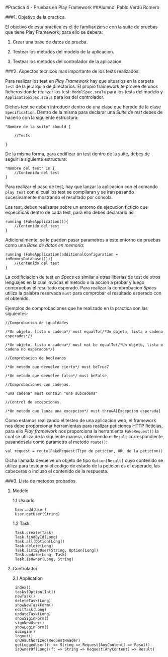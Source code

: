 #Practica 4 - Pruebas en Play Framework
##Alumno: Pablo Verdú Romero

###1. Objetivo de la practica.

El objetivo de esta practica es el de familiarizarse con la suite de pruebas que tiene Play Framework, para ello se debera:

1. Crear una base de datos de prueba.

2. Testear los metodos del modelo de la aplicacion.

3. Testear los metodos del controlador de la aplicacion.

###2. Aspectos tecnicos mas importante de los tests realizados.

Para realizar los test en *Play Framework* hay que situarlos en la carpeta `test` de la jerarquia de directorios. El propio framework te provee de unos ficheros donde realizar los test: `ModelSpec.scala` para los tests del modelo y `ApplicationSpec.scala` para los del controlador.

Dichos test se deben introducir dentro de una clase que herede de la clase `Specification`. Dentro de la misma para declarar una *Suite de test* debes de hacerlo con la siguiente estructura:

	"Nombre de la suite" should {

		//Tests

	}  

De la misma forma, para codificar un test dentro de la suite, debes de seguir la siguiente estructura:

	"Nombre del test" in {
		//Contenido del test
	}

Para realizar el paso de test, hay que lanzar la aplicacion con el comando `play test` con el cual los test se compilaran y se iran pasando sucesivamente mostrando el resultado por consola.

Los test, deben realizarse sobre un entorno de ejecucion ficticio que especificas dentro de cada test, para ello debes declararlo asi:

	running (FakeApplication()){
		//Contenido del test
	}

Adicionalmente, se le pueden pasar parametros a este entorno de pruebas como una *Base de datos en memoria*:

	running (FakeApplication(additionalConfiguration = inMemoryDatabase())){
		//Contenido del test
	}

La codificiacion de test en *Specs* es similar a otras liberias de test de otros lenguajes en la cual invocas el metodo o la accion a probar y luego compruebas el resultado esperado. Para realizar la comprobacion *Specs* utiliza la palabra reservada `must` para comprobar el resultado esperado con el obtenido.

Ejemplos de comprobaciones que he realizado en la practica son las siguientes:

	//Comprobacion de igualdades

	/*Un objeto, lista o cadena*/ must equalTo(/*Un objeto, lista o cadena esperados*/)

	/*Un objeto, lista o cadena*/ must not be equalTo(/*Un objeto, lista o cadena no esperados*/)

	//Comprobacion de booleanos

	/*Un metodo que devuelve cierto*/ must beTrue7

	/*Un metodo que devuelve falso*/ must beFalse

	//Comprobaciones con cadenas.

	"una cadena" must contain "una subcadena"

	//Control de excepciones.

	/*Un metodo que lanza una excepcion*/ must throwA[Excepcion esperada]

Como estamos realizando el testeo de una aplicacion web, el framework nos debe proporcionar herramientas para realizar peticiones HTTP ficticias, para ello *Play framework* nos proporciona la herramienta `FakeRequest()` la cual se utiliza de la siguiente manera, obteniendo el `Result` correspondiente pasandosela como parametro al metodo `route()`:

	val request = route(FakeRequest(Tipo de peticion, URL de la peticion))

Dicha llamada devuelve un objeto de tipo `Option[Result]` cuyo contenido se utiliza para testear si el codigo de estado de la peticion es el esperado, las cabeceras o incluso el contenido de la respuesta.

###3. Lista de metodos probados.

1. Modelo

	1.1 Usuario

		User.add(User)
		User.getUser(String)

	1.2 Task

		Task.create(Task)
		Task.findById(Long)
		Task.all(Option[Long])
		Task.delete(Long)
		Task.listByUser(String, Option[Long])
		Task.update(Long, Task)
		Task.isOwner(Long, String)

2. Controlador

	2.1 Application

		index()
		tasks(Option[Int])
		newTask()
		deleteTask(Long)
		showNewTaskForm()
		editTask(Long)
		updateTask(Long)
		showSiginForm()
		signNewUser()
		showLoginForm()
		doLogin()
		logout()
		onUnauthorized(RequestHeader)
		getLoggedUser(f: => String => Request[AnyContent] => Result)
		isOwnerOf(Long)(f: => String => Request[AnyContent] => Result)












